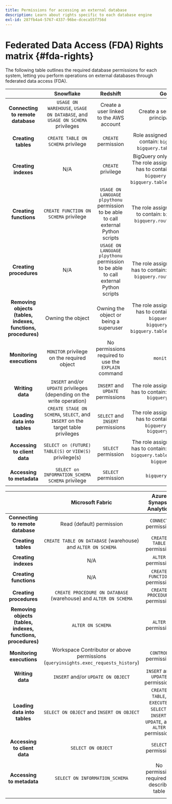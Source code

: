 ```yaml
---
title: Permissions for accessing an external database
description: Learn about rights specific to each database engine
exl-id: 287fb4a4-5767-4337-96be-dceca55f756d
---
```

# Federated Data Access (FDA) Rights matrix {#fda-rights}

The following table outlines the required database permissions for each system, letting you perform operations on external databases through federated data access (FDA).

| &nbsp;| Snowflake | Redshift | Google BigQuery | Databricks |
|:-:|:-:|:-:|:-:|:-:|
| **Connecting to remote database** | `USAGE ON WAREHOUSE`, `USAGE ON DATABASE`, and `USAGE ON SCHEMA` privileges | Create a user linked to the AWS account | Create a service account and grant principal access to project | `USE CATALOG` privilege on Catalog and `CAN_USE` privilege on SQL Warehouse |
| **Creating tables** | `CREATE TABLE ON SCHEMA` privilege | `CREATE` permission | Role assigned to service account has to contain: `bigquery.jobs.create` and `bigquery.tables.create` permissions | `USE SCHEMA` and `CREATE TABLE` permissions |
| **Creating indexes** | N/A | `CREATE` privilege | BigQuery only supports search indexes. The role assigned to the service account has to contain: `bigquery.jobs.create`, `bigquery.tables.getData`, and `bigquery.tables.createIndex` permissions | N/A |
| **Creating functions** | `CREATE FUNCTION ON SCHEMA` privilege | `USAGE ON LANGUAGE plpythonu` permission to be able to call external Python scripts | The role assigned to service account has to contain: `bigquery.jobs.create` and `bigquery.routines.create` permissions | `CREATE FUNCTION` permission |
| **Creating procedures** | N/A | `USAGE ON LANGUAGE plpythonu` permission to be able to call external Python scripts | The role assigned to the service account has to contain: `bigquery.jobs.create` and `bigquery.routines.create` permissions | N/A | 
| **Removing objects (tables, indexes, functions, procedures)** | Owning the object | Owning the object or being a superuser | The role assigned to the service account has to contain: `bigquery.jobs.create`, `bigquery.routines.delete`, `bigquery.tables.delete`, and `bigquery.tables.deleteIndex` permissions | N/A |
| **Monitoring executions** | `MONITOR` privilege on the required object | No permissions required to use the `EXPLAIN` command | `monitoring.viewer` role | `CAN_VIEW` permission |
| **Writing data** | `INSERT` and/or `UPDATE` privileges (depending on the write operation) | `INSERT` and `UPDATE` permissions | The role assigned to the service account has to contain: `bigquery.jobs.create` and `bigquery.tables.updateData` | `MODIFY` permission | 
| **Loading data into tables** | `CREATE STAGE ON SCHEMA`, `SELECT`, and `INSERT` on the target table privileges | `SELECT` and `INSERT` permissions | The role assigned to the service account has to contain: `bigquery.jobs.create`, `bigquery.tables.getData`, and `bigquery.tables.updateData` | `SELECT` and `MODIFY` permissions | 
| **Accessing to client data** | `SELECT on (FUTURE) TABLE(S)` or `VIEW(S)` privilege(s) | `SELECT` permission | The role assigned to the service account has to contain: `bigquery.jobs.create` and `bigquery.tables.getData` for tables or the `bigquery.dataViewer` role | `SELECT` permission | 
| **Accessing to metadata** | `SELECT on INFORMATION_SCHEMA SCHEMA` privilege | `SELECT` permission | `bigquery.metadataViewer` role |  `SELECT on INFORMATION_SCHEMA SCHEMA` permission |


| &nbsp;| Microsoft Fabric | Azure Synapse Analytics | Vertica |
|:-:|:-:|:-:|:-:|
| **Connecting to remote database** | Read (default) permission | `CONNECT` permission | No privilege required |
| **Creating tables** | `CREATE TABLE ON DATABASE` (warehouse) and `ALTER ON SCHEMA` | `CREATE TABLE` permission | `CREATE ON SCHEMA` privilege |
| **Creating indexes** | N/A | `ALTER` permission | N/A |
| **Creating functions** | N/A | `CREATE FUNCTION` permission | `CREATE ON SCHEMA` privilege |
| **Creating procedures** | `CREATE PROCEDURE ON DATABASE` (warehouse) and `ALTER ON SCHEMA` | `CREATE PROCEDURE` permission | `CREATE ON SCHEMA` privilege |
| **Removing objects (tables, indexes, functions, procedures)** | `ALTER ON SCHEMA` | `ALTER` permission | Owning the object or the `DROP` privilege on object |
| **Monitoring executions** | Workspace Contributor or above permissions (`queryinsights.exec_requests_history`) | `CONTROL` permission | No privilege required to use `EXPLAIN` statement |
| **Writing data** | `INSERT` and/or `UPDATE ON OBJECT` | `INSERT` and `UPDATE` permissions | `INSERT` and `UPDATE` privileges |
| **Loading data into tables** | `SELECT ON OBJECT` and `INSERT ON OBJECT` | `CREATE TABLE`, `EXECUTE`, `SELECT`, `INSERT`, `UPDATE`, and `ALTER` permissions | `INSERT` privilege on table, `USAGE` privilege on schema |
| **Accessing to client data** | `SELECT ON OBJECT` | `SELECT` permission | `SELECT` privilege |
| **Accessing to metadata** | `SELECT ON INFORMATION_SCHEMA` | No permission required to describe table | `USAGE ON SCHEMA`, `SELECT on TABLE`, and also privileges on tables `v_catalog.columns` and `v_catalog.view_columns` |
